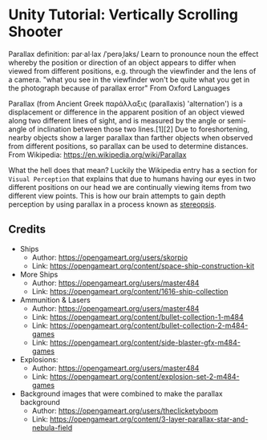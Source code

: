 # Unity Tutorial: Vertically Scrolling Shooter

Parallax definition: par·al·lax
/ˈperəˌlaks/
Learn to pronounce
noun
the effect whereby the position or direction of an object appears to differ when viewed from different positions, e.g. through the viewfinder and the lens of a camera.
"what you see in the viewfinder won't be quite what you get in the photograph because of parallax error"
From Oxford Languages

Parallax (from Ancient Greek παράλλαξις (parallaxis) 'alternation') is a displacement or difference in the apparent position of an object viewed along two different lines of sight, and is measured by the angle or semi-angle of inclination between those two lines.[1][2] Due to foreshortening, nearby objects show a larger parallax than farther objects when observed from different positions, so parallax can be used to determine distances.
From Wikipedia: https://en.wikipedia.org/wiki/Parallax

What the hell does that mean? Luckily the Wikipedia entry has a section for `Visual Perception` that explains that due to humans having our eyes in two different positions on our head we are continually viewing items from two different view points. This is how our brain attempts to gain depth perception by using parallax in a process known as [stereopsis](https://en.wikipedia.org/wiki/Stereopsis).

## Credits
* Ships
    * Author: https://opengameart.org/users/skorpio
    * Link: https://opengameart.org/content/space-ship-construction-kit
* More Ships
    * Author: https://opengameart.org/users/master484
    * Link: https://opengameart.org/content/1616-ship-collection
* Ammunition & Lasers
    * Author: https://opengameart.org/users/master484
    * Link: https://opengameart.org/content/bullet-collection-1-m484
    * Link: https://opengameart.org/content/bullet-collection-2-m484-games
    * Link: https://opengameart.org/content/side-blaster-gfx-m484-games
* Explosions:
    * Author: https://opengameart.org/users/master484
    * Link: https://opengameart.org/content/explosion-set-2-m484-games
* Background images that were combined to make the parallax background
    * Author: https://opengameart.org/users/theclicketyboom
    * Link: https://opengameart.org/content/3-layer-parallax-star-and-nebula-field